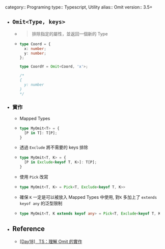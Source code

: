 category:: Programing
type:: Typescript, Utility
alias:: Omit
version:: 3.5+

- ## `Omit<Type, keys>`
	- > 排除指定的屬性，並返回一個新的 Type
	- ```typescript
	  type Coord = {
	    x: number;
	    y: number;
	  };
	  
	  type CoordY = Omit<Coord, 'x'>;
	  
	  /*
	  {
	    y: number
	  }
	  */
	  ```
- ### 實作
	- Mapped Types
	- ```typescript
	  type MyOmit<T> = {
	    [P in T]: T[P];
	  }
	  ```
	- 透過 `Exclude` 將不需要的 keys 排除
	- ```typescript
	  type MyOmit<T, K> = {
	    [P in Exclude<keyof T, K>]: T[P];
	  }
	  ```
	- 使用 `Pick` 改寫
	- ```typescript
	  type MyOmit<T, K> = Pick<T, Exclude<keyof T, K>>
	  ```
	- 確保 `K` 一定是可以被放入 Mapped Types 中使用, 對`K`  多加上了 `extends keyof any` 的泛型限制
	- ```typescript
	  type MyOmit<T, K extends keyof any> = Pick<T, Exclude<keyof T, K>>
	  ```
- ## Reference
	- [[Day18]   TS：理解 Omit 的實作](https://pjchender.dev/ironman-2021/ironman-2021-day18/)